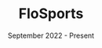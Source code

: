 ---
title: 'FloSports'
description: 'At FloSports, I have had the pleasure of working on a very wide range of projects in the data-rich, multi-tenant platform architecture that drives our web application experiences from helping implement brand new, platform-wide payments systems to architecting and developing new global navigation structures. Below are a just a few personal favorite projects that I have gotten to work on during my time at FloSports.'
date: 'September 2022 - Present'
role: 'Full-Stack Software Engineer & Dev Lead'
items: [
  {
    title: 'Results',
    description: 'I designed the data mapping for incoming results data and translated it into a brand new, data-rich frontend results experience. I gained vital experience working with very large data sets and developing flexible UIs with Angular. This project increased the YOY pageviews of the entire site by nearly 50%, and is a page that continues to generate millions of page views for the company each year.',
    img: '/assets/case-studies/flosports/results.png',
    categories: ['Frontend', 'Backend']
  },
  {
    title: 'Global Navigation',
    description: 'Much like the results experience, I was in charge of mapping CMS data to the necessary custom data models, and subsequently create a flexible FE components to consume this data to produce a cohesive, data-driven navigation experience that completely modernized how the company is able to serve content and sports data to its users.',
    img: '/assets/case-studies/flosports/global-nav.gif',
    categories: ['Frontend', 'Backend']
  },
  {
    title: 'Payments',
    description: 'I helped design and implement a new frontend payment and subscription schema that was crafted to leverage brand new internal subscription microservices. This allowed us to achieve greater flexibility within our pricing model, paving the way for all new pricing methods such as pay-per-view and tier-based subscription models.',
    img: '/assets/case-studies/flosports/payments.png',
    categories: ['Frontend', '3rd Party Integrations']
  },
]
---